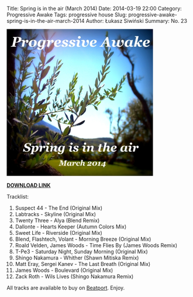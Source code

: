 Title: Spring is in the air (March 2014)
Date: 2014-03-19 22:00
Category: Progressive Awake
Tags: progressive house
Slug: progressive-awake-spring-is-in-the-air-march-2014
Author: Łukasz Siwiński
Summary: No. 23

![Progressive Awake - Spring is in the air (March 2014)](./images/progressive-awake-spring-is-in-the-air-march-2014.jpg)

__[DOWNLOAD LINK](https://drive.google.com/open?id=0B_4_ynm06YZINzAwSTFZNlJIcVk "Spring is in the air (March 2014)")__

Tracklist:

1. Suspect 44 - The End (Original Mix)
2. Labtracks - Skyline (Original Mix)
3. Twenty Three - Alya (Blend Remix)
4. Dallonte - Hearts Keeper (Autumn Colors Mix)
5. Sweet Life - Riverside (Original Mix)
6. Blend, Flashtech, Volant - Morning Breeze (Original Mix)
7. Roald Velden, James Woods - Time Flies By (James Woods Remix)
8. T-Pe3 - Saturday Night, Sunday Morning (Original Mix)
9. Shingo Nakamura - Whither (Shawn Mitiska Remix)
10. Matt Eray, Sergei Kanev - The Last Breath (Original Mix)
11. James Woods - Boulevard (Original Mix)
12. Zack Roth - Wils Lives (Shingo Nakamura Remix)

All tracks are available to buy on <a href="http://beatport.com/">Beatport</a>.
Enjoy.
